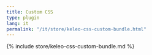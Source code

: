```yaml
---
title: Custom CSS
type: plugin
lang: it
permalink: "/it/store/keleo-css-custom-bundle.html"
---
```


{% include store/keleo-css-custom-bundle.md %}
